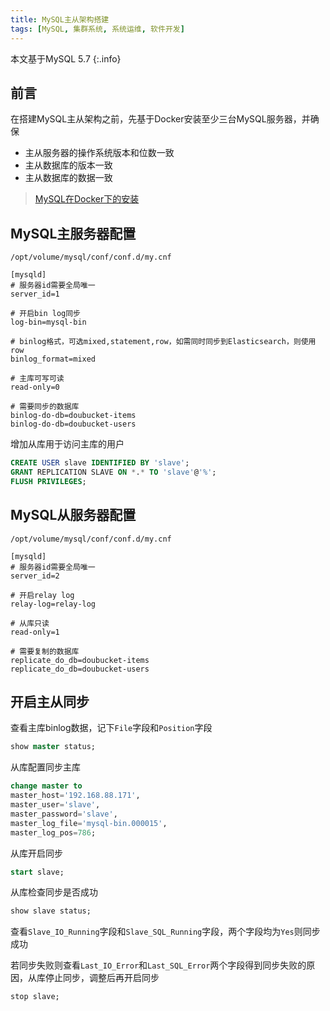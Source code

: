 ```yaml
---
title: MySQL主从架构搭建
tags: [MySQL, 集群系统, 系统运维, 软件开发]
---
```


本文基于MySQL 5.7
{:.info}

## 前言

在搭建MySQL主从架构之前，先基于Docker安装至少三台MySQL服务器，并确保

* 主从服务器的操作系统版本和位数一致
* 主从数据库的版本一致
* 主从数据库的数据一致

> [MySQL在Docker下的安装](https://blog.oliverclio.com/2020/03/05/MySQL%E5%9C%A8Docker%E4%B8%8B%E7%9A%84%E5%AE%89%E8%A3%85.html)

## MySQL主服务器配置

`/opt/volume/mysql/conf/conf.d/my.cnf`

```
[mysqld]
# 服务器id需要全局唯一
server_id=1

# 开启bin log同步
log-bin=mysql-bin

# binlog格式，可选mixed,statement,row，如需同时同步到Elasticsearch，则使用row
binlog_format=mixed

# 主库可写可读
read-only=0

# 需要同步的数据库
binlog-do-db=doubucket-items
binlog-do-db=doubucket-users
```

增加从库用于访问主库的用户

```sql
CREATE USER slave IDENTIFIED BY 'slave'; 
GRANT REPLICATION SLAVE ON *.* TO 'slave'@'%';
FLUSH PRIVILEGES;
```

## MySQL从服务器配置

`/opt/volume/mysql/conf/conf.d/my.cnf`

```
[mysqld]
# 服务器id需要全局唯一
server_id=2

# 开启relay log
relay-log=relay-log

# 从库只读
read-only=1

# 需要复制的数据库
replicate_do_db=doubucket-items
replicate_do_db=doubucket-users
```

## 开启主从同步

查看主库binlog数据，记下`File`字段和`Position`字段

```sql
show master status;
```

从库配置同步主库

```sql
change master to
master_host='192.168.88.171',
master_user='slave',
master_password='slave',
master_log_file='mysql-bin.000015',
master_log_pos=786;
```

从库开启同步

```sql
start slave;
```

从库检查同步是否成功

```sql
show slave status;
```

查看`Slave_IO_Running`字段和`Slave_SQL_Running`字段，两个字段均为`Yes`则同步成功

若同步失败则查看`Last_IO_Error`和`Last_SQL_Error`两个字段得到同步失败的原因，从库停止同步，调整后再开启同步

```
stop slave;
```